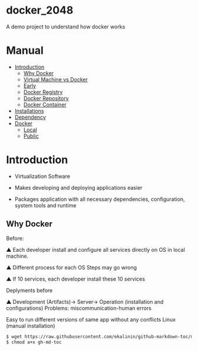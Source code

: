 # docker_2048

A demo project to understand how docker works

Manual
=================

<!--ts-->
   * [Introduction](#introduction)
      * [Why Docker](#why)
      * [Virtual Machine vs Docker](#differences)
      * [Early](#early)
      * [Docker Registry](#docker-registry)
      * [Docker Repository](#docker-repository)
      * [Docker Container](#docker-container)
   * [Installations](#installations)
   * [Dependency](#dependency)
   * [Docker](#docker)
     * [Local](#local)
     * [Public](#public)
<!--te-->


Introduction
============

- Virtualization Software

- Makes developing and deploying applications easier

- Packages application with all necessary dependencies, configuration, system tools and runtime

Why Docker
-----
Before:

▲ Each developer install and configure all services directly on OS in local machine.

▲ Different process for each OS Steps may go wrong

▲ If 10 services, each developer install these 10 services

Deplyments before 

▲ Development (Artifacts)-> Server-> Operation (installation and configurations)
Problems: miscommunication-human errors

Easy to run different versions of same app without any conflicts
Linux (manual installation)
```bash
$ wget https://raw.githubusercontent.com/ekalinin/github-markdown-toc/master/gh-md-toc
$ chmod a+x gh-md-toc
```
